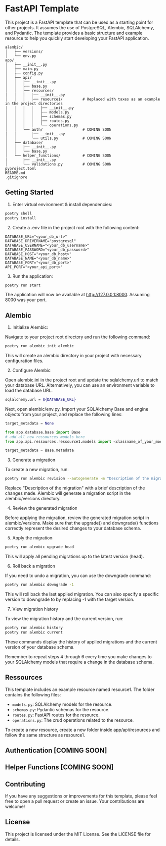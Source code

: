 # FastAPI Template

This project is a FastAPI template that can be used as a starting point for other projects. It assumes the use of PostgreSQL, Alembic, SQLAlchemy, and Pydantic. The template provides a basic structure and example resource to help you quickly start developing your FastAPI application.

```
alembic/
│   ├── versions/
│   └── env.py
app/
│   ├── __init__.py
│   ├── main.py
│   ├── config.py
│   ├── api/
│   │   ├── __init__.py
│   │   ├── base.py
│   │   ├── resources/
|   |   |   ├── __init__.py
│   │   │   ├── resource1/         # Replaced with taxes as an example in the project directories
|   |   |   |   ├── __init__.py
│   │   │   │   ├── models.py
│   │   │   │   ├── schemas.py
│   │   │   │   ├── routes.py
│   │   │   │   └── operations.py
│   │   └── auth/                  # COMING SOON
|   |       ├── __init__.py
│   │       └── utils.py           # COMING SOON
│   ├── database/
│   │   ├── __init__.py
│   │   └── base.py
│   └── helper_functions/          # COMING SOON
|       ├── __init__.py
│       └── validations.py         # COMING SOON
pyproject.toml
README.md
.gitignore
```

## Getting Started

1. Enter virtual environment & install dependencies:

```bash
poetry shell
poetry install
```

2. Create a .env file in the project root with the following content:

```
DATABASE_URL="<your_db_url>"
DATABASE_DRIVERNAME="postgresql"
DATABASE_USERNAME="<your_db_username>"
DATABASE_PASSWORD="<your_db_password>"
DATABASE_HOST="<your_db_host>"
DATABASE_NAME="<your_db_name>"
DATABASE_PORT="<your_db_port>"
API_PORT="<your_api_port>"
```

3. Run the application:

```bash
poetry run start
```

The application will now be available at http://127.0.0.1:8000. Assuming 8000 was your port.


## Alembic

1. Initialize Alembic:

Navigate to your project root directory and run the following command:

```bash
poetry run alembic init alembic
```

This will create an alembic directory in your project with necessary configuration files.

2. Configure Alembic

Open alembic.ini in the project root and update the sqlalchemy.url to match your database URL. Alternatively, you can use an environment variable to load the database URL. 

```bash
sqlalchemy.url = ${DATABASE_URL}
```

Next, open alembic/env.py. Import your SQLAlchemy Base and engine objects from your project, and replace the following lines:

```python
target_metadata = None
```

```python
from app.database.base import Base
# add all new ressources models here
from app.api.ressources.ressource1.models import <classname_of_your_model>

target_metadata = Base.metadata
```

3. Generate a migration

To create a new migration, run:

```bash
poetry run alembic revision --autogenerate -m "Description of the migration"
```
Replace "Description of the migration" with a brief description of the changes made. Alembic will generate a migration script in the alembic/versions directory.

4. Review the generated migration

Before applying the migration, review the generated migration script in alembic/versions. Make sure that the upgrade() and downgrade() functions correctly represent the desired changes to your database schema.

5. Apply the migration

```bash
poetry run alembic upgrade head
```

This will apply all pending migrations up to the latest version (head).

6. Roll back a migration

If you need to undo a migration, you can use the downgrade command:

```bash
poetry run alembic downgrade -1
```

This will roll back the last applied migration. You can also specify a specific version to downgrade to by replacing -1 with the target version.

7. View migration history

To view the migration history and the current version, run:

```bash
poetry run alembic history
poetry run alembic current
```

These commands display the history of applied migrations and the current version of your database schema.

Remember to repeat steps 4 through 6 every time you make changes to your SQLAlchemy models that require a change in the database schema.

## Ressources

This template includes an example resource named resource1. The folder contains the following files:

- `models.py`: SQLAlchemy models for the resource.
- `schemas.py`: Pydantic schemas for the resource.
- `routes.py`: FastAPI routes for the resource.
- `operations.py`: The crud operations related to the resource.

To create a new resource, create a new folder inside app/api/resources and follow the same structure as resource1.

## Authentication [COMING SOON]

## Helper Functions [COMING SOON]

## Contributing

If you have any suggestions or improvements for this template, please feel free to open a pull request or create an issue. Your contributions are welcome!

## License

This project is licensed under the MIT License. See the LICENSE file for details.